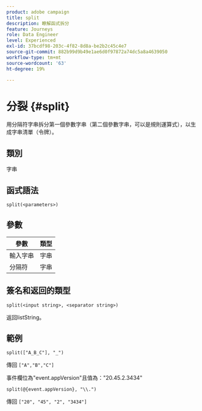```yaml
---
product: adobe campaign
title: split
description: 瞭解函式拆分
feature: Journeys
role: Data Engineer
level: Experienced
exl-id: 37bcdf98-203c-4f82-8d8a-be2b2c45c4e7
source-git-commit: 882b99d9b49e1ae6d0f97872a74dc5a8a4639050
workflow-type: tm+mt
source-wordcount: '63'
ht-degree: 19%

---
```


# 分裂 {#split}

用分隔符字串拆分第一個參數字串（第二個參數字串，可以是規則運算式），以生成字串清單（令牌）。

## 類別

字串

## 函式語法

`split(<parameters>)`

## 參數

| 參數 | 類型 |
|-----------|------------------|
| 輸入字串 | 字串 |
| 分隔符 | 字串 |

## 簽名和返回的類型

`split(<input string>, <separator string>)`

返回listString。

## 範例

`split(["A_B_C"], "_")`

傳回 `["A","B","C"]`

事件欄位為&quot;event.appVersion&quot;且值為：&quot;20.45.2.3434&quot;

`split(@{event.appVersion}, "\\.")`

傳回 `["20", "45", "2", "3434"]`
